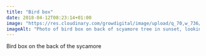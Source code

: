```yaml
---
title: "Bird box"
date: 2018-04-12T08:23:14+01:00
image: "https://res.cloudinary.com/growdigital/image/upload/q_70,w_736/v1544109473/birdbox-26519195167.jpg"
imageAlt: "Photo of bird box on back of scyamore tree in sunset, looking out past polytunnel to valley beyond"
---
```


Bird box on the back of the sycamore
